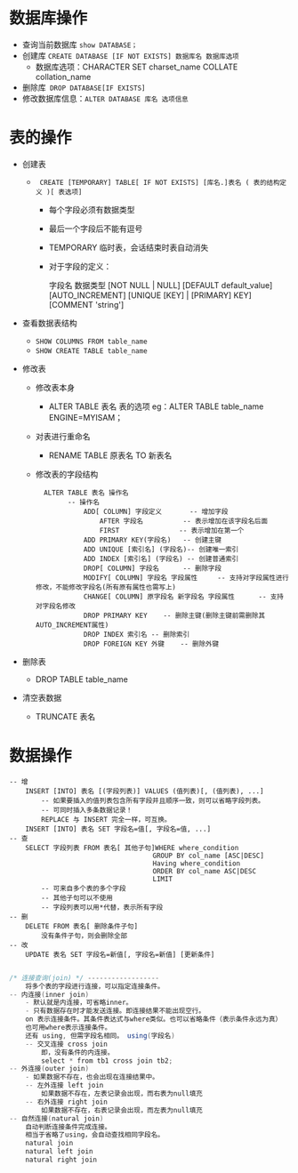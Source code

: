 # 数据库操作

- 查询当前数据库 `show DATABASE；`
- 创建库 `CREATE DATABASE [IF NOT EXISTS] 数据库名 数据库选项`
  - 数据库选项：CHARACTER SET charset_name       COLLATE collation_name
- 删除库` DROP DATABASE[IF EXISTS]`
- 修改数据库信息：`ALTER DATABASE 库名 选项信息`

# 表的操作

- 创建表 

  - ` CREATE [TEMPORARY] TABLE[ IF NOT EXISTS] [库名.]表名 ( 表的结构定义 )[ 表选项]`

    -  每个字段必须有数据类型

    - 最后一个字段后不能有逗号

    - TEMPORARY 临时表，会话结束时表自动消失

    - 对于字段的定义：

      字段名 数据类型 [NOT NULL | NULL] [DEFAULT default_value] [AUTO_INCREMENT] [UNIQUE [KEY] | [PRIMARY] KEY] [COMMENT 'string']

- 查看数据表结构

  - `SHOW COLUMNS FROM table_name`
  - `SHOW CREATE TABLE table_name`

- 修改表

  - 修改表本身

    - ALTER TABLE 表名 表的选项  eg：ALTER TABLE table_name ENGINE=MYISAM；

  - 对表进行重命名

    - RENAME TABLE 原表名 TO 新表名

  - 修改表的字段结构

    ~~~mysql
      ALTER TABLE 表名 操作名
            -- 操作名
                ADD[ COLUMN] 字段定义       -- 增加字段
                    AFTER 字段名          -- 表示增加在该字段名后面
                    FIRST               -- 表示增加在第一个
                ADD PRIMARY KEY(字段名)   -- 创建主键
                ADD UNIQUE [索引名] (字段名)-- 创建唯一索引
                ADD INDEX [索引名] (字段名) -- 创建普通索引
                DROP[ COLUMN] 字段名      -- 删除字段
                MODIFY[ COLUMN] 字段名 字段属性     -- 支持对字段属性进行修改，不能修改字段名(所有原有属性也需写上)
                CHANGE[ COLUMN] 原字段名 新字段名 字段属性      -- 支持对字段名修改
                DROP PRIMARY KEY    -- 删除主键(删除主键前需删除其AUTO_INCREMENT属性)
                DROP INDEX 索引名 -- 删除索引
                DROP FOREIGN KEY 外键    -- 删除外键
    ~~~

- 删除表

  - DROP TABLE table_name

- 清空表数据

  - TRUNCATE 表名



# 数据操作

~~~mysql
-- 增
    INSERT [INTO] 表名 [(字段列表)] VALUES (值列表)[, (值列表), ...]
        -- 如果要插入的值列表包含所有字段并且顺序一致，则可以省略字段列表。
        -- 可同时插入多条数据记录！
        REPLACE 与 INSERT 完全一样，可互换。
    INSERT [INTO] 表名 SET 字段名=值[, 字段名=值, ...]
-- 查
    SELECT 字段列表 FROM 表名[ 其他子句]WHERE where_condition
    								GROUP BY col_name [ASC|DESC]
    								Having where_condition
    								ORDER BY col_name ASC|DESC
    								LIMIT 
        -- 可来自多个表的多个字段
        -- 其他子句可以不使用
        -- 字段列表可以用*代替，表示所有字段
-- 删
    DELETE FROM 表名[ 删除条件子句]
        没有条件子句，则会删除全部
-- 改
    UPDATE 表名 SET 字段名=新值[, 字段名=新值] [更新条件]
~~~

~~~java

/* 连接查询(join) */ ------------------
    将多个表的字段进行连接，可以指定连接条件。
-- 内连接(inner join)
    - 默认就是内连接，可省略inner。
    - 只有数据存在时才能发送连接。即连接结果不能出现空行。
    on 表示连接条件。其条件表达式与where类似。也可以省略条件（表示条件永远为真）
    也可用where表示连接条件。
    还有 using, 但需字段名相同。 using(字段名)
    -- 交叉连接 cross join
        即，没有条件的内连接。
        select * from tb1 cross join tb2;
-- 外连接(outer join)
    - 如果数据不存在，也会出现在连接结果中。
    -- 左外连接 left join
        如果数据不存在，左表记录会出现，而右表为null填充
    -- 右外连接 right join
        如果数据不存在，右表记录会出现，而左表为null填充
-- 自然连接(natural join)
    自动判断连接条件完成连接。
    相当于省略了using，会自动查找相同字段名。
    natural join
    natural left join
    natural right join
~~~

